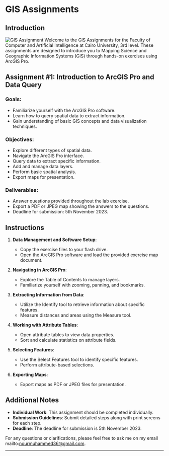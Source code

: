 # GIS Assignments

## Introduction
![GIS Assignment](/Ass1_Pro/Layout.jpg)
Welcome to the GIS Assignments for the Faculty of Computer and Artificial Intelligence at Cairo University, 3rd level. These assignments are designed to introduce you to Mapping Science and Geographic Information Systems (GIS) through hands-on exercises using ArcGIS Pro.

## Assignment #1: Introduction to ArcGIS Pro and Data Query

### Goals:
- Familiarize yourself with the ArcGIS Pro software.
- Learn how to query spatial data to extract information.
- Gain understanding of basic GIS concepts and data visualization techniques.

### Objectives:
- Explore different types of spatial data.
- Navigate the ArcGIS Pro interface.
- Query data to extract specific information.
- Add and manage data layers.
- Perform basic spatial analysis.
- Export maps for presentation.

### Deliverables:
- Answer questions provided throughout the lab exercise.
- Export a PDF or JPEG map showing the answers to the questions.
- Deadline for submission: 5th November 2023.

## Instructions

1. **Data Management and Software Setup**:
   - Copy the exercise files to your flash drive.
   - Open the ArcGIS Pro software and load the provided exercise map document.

2. **Navigating in ArcGIS Pro**:
   - Explore the Table of Contents to manage layers.
   - Familiarize yourself with zooming, panning, and bookmarks.

3. **Extracting Information from Data**:
   - Utilize the Identify tool to retrieve information about specific features.
   - Measure distances and areas using the Measure tool.

4. **Working with Attribute Tables**:
   - Open attribute tables to view data properties.
   - Sort and calculate statistics on attribute fields.

5. **Selecting Features**:
   - Use the Select Features tool to identify specific features.
   - Perform attribute-based selections.

6. **Exporting Maps**:
   - Export maps as PDF or JPEG files for presentation.

## Additional Notes

- **Individual Work**: This assignment should be completed individually.
- **Submission Guidelines**: Submit detailed steps along with print screens for each step.
- **Deadline**: The deadline for submission is 5th November 2023.

For any questions or clarifications, please feel free to ask me on my email mailto:nourmuhammed36@gmail.com.



---
